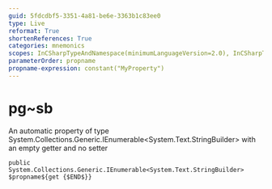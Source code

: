 ```yaml
---
guid: 5fdcdbf5-3351-4a81-be6e-3363b1c83ee0
type: Live
reformat: True
shortenReferences: True
categories: mnemonics
scopes: InCSharpTypeAndNamespace(minimumLanguageVersion=2.0), InCSharpTypeMember(minimumLanguageVersion=2.0)
parameterOrder: propname
propname-expression: constant("MyProperty")
---
```


# pg~sb

An automatic property of type System.Collections.Generic.IEnumerable<System.Text.StringBuilder> with an empty getter and no setter

```
public System.Collections.Generic.IEnumerable<System.Text.StringBuilder> $propname${get {$END$}}
```
